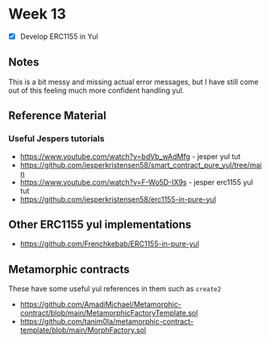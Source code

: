 # Week 13

- [x] Develop ERC1155 in Yul

## Notes

This is a bit messy and missing actual error messages, but I have still come out of this feeling much more confident handling yul.

## Reference Material

### Useful Jespers tutorials

- https://www.youtube.com/watch?v=bdVb_wAdMfg - jesper yul tut
- https://github.com/jesperkristensen58/smart_contract_pure_yul/tree/main
- https://www.youtube.com/watch?v=F-Wo5D-IX9s - jesper erc1155 yul tut
- https://github.com/jesperkristensen58/erc1155-in-pure-yul

## Other ERC1155 yul implementations

- https://github.com/Frenchkebab/ERC1155-in-pure-yul

## Metamorphic contracts

These have some useful yul references in them such as `create2`

- https://github.com/AmadiMichael/Metamorphic-contract/blob/main/MetamorphicFactoryTemplate.sol
- https://github.com/tanim0la/metamorphic-contract-template/blob/main/MorphFactory.sol

